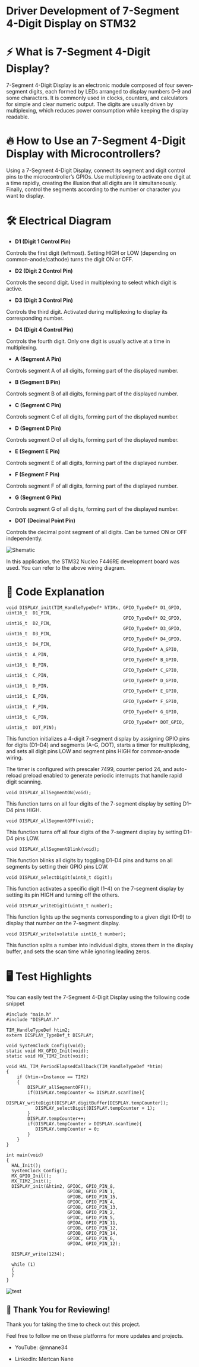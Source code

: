 # Driver Development of 7-Segment 4-Digit Display on STM32 

# ⚡ What is 7-Segment 4-Digit Display?

7-Segment 4-Digit Display is an electronic module composed of four seven-segment digits, each formed by LEDs arranged to display numbers 0–9 and some characters. It is commonly used in clocks, counters, and calculators for simple and clear numeric output. The digits are usually driven by multiplexing, which reduces power consumption while keeping the display readable.

# 🔥 How to Use an 7-Segment 4-Digit Display with Microcontrollers?

Using a 7-Segment 4-Digit Display, connect its segment and digit control pins to the microcontroller’s GPIOs. Use multiplexing to activate one digit at a time rapidly, creating the illusion that all digits are lit simultaneously. Finally, control the segments according to the number or character you want to display.

# 🛠️ Electrical Diagram

- **D1 (Digit 1 Control Pin)**<br>

Controls the first digit (leftmost). Setting HIGH or LOW (depending on common-anode/cathode) turns the digit ON or OFF.

- **D2 (Digit 2 Control Pin)**<br>

Controls the second digit. Used in multiplexing to select which digit is active.

- **D3 (Digit 3 Control Pin)**<br>

Controls the third digit. Activated during multiplexing to display its corresponding number.

- **D4 (Digit 4 Control Pin)**<br>

Controls the fourth digit. Only one digit is usually active at a time in multiplexing.

- **A (Segment A Pin)**<br>

Controls segment A of all digits, forming part of the displayed number.

- **B (Segment B Pin)**<br>

Controls segment B of all digits, forming part of the displayed number.

- **C (Segment C Pin)**<br>

Controls segment C of all digits, forming part of the displayed number.

- **D (Segment D Pin)**<br>

Controls segment D of all digits, forming part of the displayed number.

- **E (Segment E Pin)**<br>

Controls segment E of all digits, forming part of the displayed number.

- **F (Segment F Pin)**<br>

Controls segment F of all digits, forming part of the displayed number.

- **G (Segment G Pin)**<br>

Controls segment G of all digits, forming part of the displayed number.

- **DOT (Decimal Point Pin)**<br>

Controls the decimal point segment of all digits. Can be turned ON or OFF independently.

![Shematic](images/shematic.png)

In this application, the STM32 Nucleo F446RE development board was used. You can refer to the above wiring diagram.

# 🚀 Code Explanation

<pre><code class="language-c">void DISPLAY_init(TIM_HandleTypeDef* hTIMx, GPIO_TypeDef* D1_GPIO, uint16_t  D1_PIN,
										    GPIO_TypeDef* D2_GPIO, uint16_t  D2_PIN,
										    GPIO_TypeDef* D3_GPIO, uint16_t  D3_PIN,
										    GPIO_TypeDef* D4_GPIO, uint16_t  D4_PIN,
										    GPIO_TypeDef* A_GPIO, uint16_t  A_PIN,
										    GPIO_TypeDef* B_GPIO, uint16_t  B_PIN,
										    GPIO_TypeDef* C_GPIO, uint16_t  C_PIN,
										    GPIO_TypeDef* D_GPIO, uint16_t  D_PIN,
										    GPIO_TypeDef* E_GPIO, uint16_t  E_PIN,
										    GPIO_TypeDef* F_GPIO, uint16_t  F_PIN,
										    GPIO_TypeDef* G_GPIO, uint16_t  G_PIN,
										    GPIO_TypeDef* DOT_GPIO, uint16_t  DOT_PIN);
</code></pre>

This function initializes a 4-digit 7-segment display by assigning GPIO pins for digits (D1–D4) and segments (A–G, DOT), starts a timer for multiplexing, and sets all digit pins LOW and segment pins HIGH for common-anode wiring.

The timer is configured with prescaler 7499, counter period 24, and auto-reload preload enabled to generate periodic interrupts that handle rapid digit scanning.

<pre><code class="language-c">void DISPLAY_allSegmentON(void);
</code></pre>

This function turns on all four digits of the 7-segment display by setting D1–D4 pins HIGH.

<pre><code class="language-c">void DISPLAY_allSegmentOFF(void);
</code></pre>

This function turns off all four digits of the 7-segment display by setting D1–D4 pins LOW.

<pre><code class="language-c">void DISPLAY_allSegmentBlink(void);
</code></pre>

This function blinks all digits by toggling D1–D4 pins and turns on all segments by setting their GPIO pins LOW.

<pre><code class="language-c">void DISPLAY_selectDigit(uint8_t digit);
</code></pre>

This function activates a specific digit (1–4) on the 7-segment display by setting its pin HIGH and turning off the others.

<pre><code class="language-c">void DISPLAY_writeDigit(uint8_t number);
</code></pre>

This function lights up the segments corresponding to a given digit (0–9) to display that number on the 7-segment display.

<pre><code class="language-c">void DISPLAY_write(volatile uint16_t number);
</code></pre>

This function splits a number into individual digits, stores them in the display buffer, and sets the scan time while ignoring leading zeros.

# 🖥️ Test Highlights

You can easily test the 7-Segment 4-Digit Display using the following code snippet

<pre><code class="language-c">#include "main.h"
#include "DISPLAY.h"

TIM_HandleTypeDef htim2;
extern DISPLAY_TypeDef_t DISPLAY;

void SystemClock_Config(void);
static void MX_GPIO_Init(void);
static void MX_TIM2_Init(void);

void HAL_TIM_PeriodElapsedCallback(TIM_HandleTypeDef *htim)
{
    if (htim->Instance == TIM2)
    {
    	DISPLAY_allSegmentOFF();
    	if(DISPLAY.tempCounter <= DISPLAY.scanTime){
    	   DISPLAY_writeDigit(DISPLAY.digitBuffer[DISPLAY.tempCounter]);
    	   DISPLAY_selectDigit(DISPLAY.tempCounter + 1);
    	}
    	DISPLAY.tempCounter++;
    	if(DISPLAY.tempCounter > DISPLAY.scanTime){
    	   DISPLAY.tempCounter = 0;
    	}
    }
}

int main(void)
{
  HAL_Init();
  SystemClock_Config();
  MX_GPIO_Init();
  MX_TIM2_Init();
  DISPLAY_init(&htim2, GPIOC, GPIO_PIN_8,
		  	           GPIOB, GPIO_PIN_1,
			           GPIOB, GPIO_PIN_15,
			           GPIOC, GPIO_PIN_4,
			           GPIOB, GPIO_PIN_13,
			           GPIOB, GPIO_PIN_2,
			           GPIOC, GPIO_PIN_5,
			           GPIOA, GPIO_PIN_11,
			           GPIOB, GPIO_PIN_12,
			           GPIOB, GPIO_PIN_14,
			           GPIOC, GPIO_PIN_6,
			           GPIOA, GPIO_PIN_12);

  DISPLAY_write(1234);

  while (1)
  {
  }
}
</code></pre>

![test](images/test.jpg)

## 🎉 Thank You for Reviewing!

Thank you for taking the time to check out this project.

Feel free to follow me on these platforms for more updates and projects.

- YouTube: @mnane34

- LinkedIn: Mertcan Nane